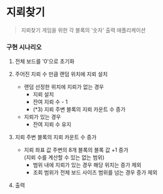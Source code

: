 # 지뢰찾기
> 지뢰찾기 게임을 위한 각 블록의 '숫자' 출력 애플리케이션

### 구현 시나리오
 1. 전체 보드를 '0'으로 초기화 
 2. 주어진 지뢰 수 만큼 랜덤 위치에 지뢰 설치
    - 랜덤 선정한 위치에 지뢰가 없는 경우
        + 지뢰 설치
        + 잔여 지뢰 수 - 1
        + (*3) 지뢰 주변 블록의 지뢰 카운트 수 증가
    - 지뢰가 있는 경우
        + 잔여 지뢰 수 유지
        
 3. 지뢰 주변 블록의 지뢰 카운트 수 증가
    - 지뢰 좌표 값 주변의 8개 블록의 블록 값 +1 증가  
      (지뢰 수를 계산할 수 있는 없는 범위) 
        + 범위 내에 지뢰가 있는 경우 해당 위치는 증가 제외 
        + 조회 범위가 전체 보드 사이즈 범위를 넘는 경우 증가 제외
        
 4. 출력
